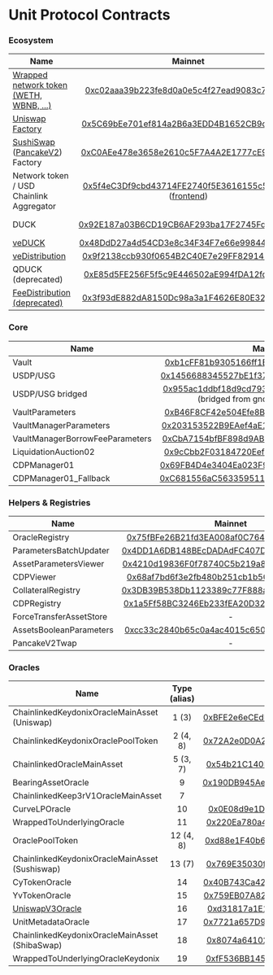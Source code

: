 # Unit Protocol Contracts

### Ecosystem

| Name          | Mainnet | Bsc | Fantom | Gnosis |
| ------------- |:-------------:|:-------------:|:-------------:|:-------------:|
| [Wrapped network token (WETH, WBNB, ...)](contracts/test-helpers/WETH.sol)      | [0xc02aaa39b223fe8d0a0e5c4f27ead9083c756cc2](https://etherscan.io/address/0xc02aaa39b223fe8d0a0e5c4f27ead9083c756cc2#code) | [0xbb4CdB9CBd36B01bD1cBaEBF2De08d9173bc095c](https://bscscan.com/address/0xbb4CdB9CBd36B01bD1cBaEBF2De08d9173bc095c#code) | [0x21be370D5312f44cB42ce377BC9b8a0cEF1A4C83](https://ftmscan.com/address/0x21be370D5312f44cB42ce377BC9b8a0cEF1A4C83) | [0xe91D153E0b41518A2Ce8Dd3D7944Fa863463a97d](https://blockscout.com/xdai/mainnet/address/0xe91D153E0b41518A2Ce8Dd3D7944Fa863463a97d) |
| [Uniswap Factory](https://github.com/Uniswap/uniswap-v2-core/blob/master/contracts/UniswapV2Factory.sol)      | [0x5C69bEe701ef814a2B6a3EDD4B1652CB9cc5aA6f](https://etherscan.io/address/0x5C69bEe701ef814a2B6a3EDD4B1652CB9cc5aA6f#code)      | - | - | - |
| [SushiSwap](https://github.com/sushiswap/sushiswap/blob/master/contracts/uniswapv2/UniswapV2Factory.sol) ([PancakeV2](https://github.com/pancakeswap/pancake-swap-core/blob/master/contracts/PancakeFactory.sol)) Factory | [0xC0AEe478e3658e2610c5F7A4A2E1777cE9e4f2Ac](https://etherscan.io/address/0xC0AEe478e3658e2610c5F7A4A2E1777cE9e4f2Ac#code)      | [0xcA143Ce32Fe78f1f7019d7d551a6402fC5350c73](https://bscscan.com/address/0xcA143Ce32Fe78f1f7019d7d551a6402fC5350c73#code)      | - | - |
| Network token / USD Chainlink Aggregator | [0x5f4eC3Df9cbd43714FE2740f5E3616155c5b8419](https://etherscan.io/address/0x5f4eC3Df9cbd43714FE2740f5E3616155c5b8419#code) ([frontend](https://data.chain.link/ethereum/mainnet/crypto-usd/eth-usd)) | [0x0567F2323251f0Aab15c8dFb1967E4e8A7D42aeE](https://bscscan.com/address/0x0567F2323251f0Aab15c8dFb1967E4e8A7D42aeE#code) ([frontend](https://data.chain.link/bsc/mainnet/crypto-usd/bnb-usd)) | [0xf4766552D15AE4d256Ad41B6cf2933482B0680dc](https://ftmscan.com/address/0xf4766552D15AE4d256Ad41B6cf2933482B0680dc) ([frontend](https://data.chain.link/fantom/mainnet/crypto-usd/ftm-usd)) | [0x678df3415fc31947da4324ec63212874be5a82f8](https://blockscout.com/xdai/mainnet/address/0x678df3415fc31947dA4324eC63212874be5a82f8) ([frontend](https://data.chain.link/xdai/mainnet/stablecoins/dai-usd)) |
| DUCK      | [0x92E187a03B6CD19CB6AF293ba17F2745Fd2357D5](https://etherscan.io/address/0x92E187a03B6CD19CB6AF293ba17F2745Fd2357D5#code)      | - | - | [0x8E7aB03cA7D17996b097D5866bFAA1e251c35c6a](https://blockscout.com/xdai/mainnet/address/0x8E7aB03cA7D17996b097D5866bFAA1e251c35c6a) (bridged from mainnet via omnibridge) |
| [veDUCK](https://github.com/unitprotocol/vested-duck)  | [0x48DdD27a4d54CD3e8c34F34F7e66e998442DBcE3](https://etherscan.io/address/0x48DdD27a4d54CD3e8c34F34F7e66e998442DBcE3#code)      | - | - | - |
| [veDistribution](https://github.com/unitprotocol/vested-duck) | [0x9f2138ccb930f0654B2C40E7e29FF8291452Eed8](https://etherscan.io/address/0x9f2138ccb930f0654B2C40E7e29FF8291452Eed8#code)      | - | - | - |
| QDUCK (deprecated) | [0xE85d5FE256F5f5c9E446502aE994fDA12fd6700a](https://etherscan.io/address/0xE85d5FE256F5f5c9E446502aE994fDA12fd6700a#code)      | - | - |
| [FeeDistribution (deprecated)](https://github.com/unitprotocol/fee-distribution)      | [0x3f93dE882dA8150Dc98a3a1F4626E80E3282df46](https://etherscan.io/address/0x3f93dE882dA8150Dc98a3a1F4626E80E3282df46#code)      | - | - | - |

### Core

| Name          | Mainnet | Bsc | Fantom | Gnosis |
| ------------- |:-------------:|:-------------:|:-------------:|:-------------:|
| Vault | [0xb1cFF81b9305166ff1EFc49A129ad2AfCd7BCf19](https://etherscan.io/address/0xb1cFF81b9305166ff1EFc49A129ad2AfCd7BCf19#code)      | [0xdacfeed000e12c356fb72ab5089e7dd80ff4dd93](https://bscscan.com/address/0xdacfeed000e12c356fb72ab5089e7dd80ff4dd93#code)      | [0xD7A9b0D75e51bfB91c843b23FB2C19aa3B8D958e](https://ftmscan.com/address/0xD7A9b0D75e51bfB91c843b23FB2C19aa3B8D958e) | [0xA21987899486F1c9C88d25e7872b351A82160cb9](https://blockscout.com/xdai/mainnet/address/0xA21987899486F1c9C88d25e7872b351A82160cb9) | 
| USDP/USG | [0x1456688345527bE1f37E9e627DA0837D6f08C925](https://etherscan.io/address/0x1456688345527bE1f37E9e627DA0837D6f08C925#code)      | [0xdacd011a71f8c9619642bf482f1d4ceb338cffcf](https://bscscan.com/address/0xdacd011a71f8c9619642bf482f1d4ceb338cffcf#code)      | [0x3129aC70c738D398d1D74c87EAB9483FD56D16f8](https://ftmscan.com/address/0x3129aC70c738D398d1D74c87EAB9483FD56D16f8) | [0x6F285B3a696FD11F9889ebBAab23a8A62C620eAA](https://blockscout.com/xdai/mainnet/address/0x6F285B3a696FD11F9889ebBAab23a8A62C620eAA) |
| USDP/USG bridged | [0x955ac1ddbf18d9cd793d0c964d24e4bb16ba3996](https://etherscan.io/address/0x955ac1ddbf18d9cd793d0c964d24e4bb16ba3996) (bridged from gnosis via omnibridge) | | | [0xFe7ed09C4956f7cdb54eC4ffCB9818Db2D7025b8](https://blockscout.com/xdai/mainnet/address/0xFe7ed09C4956f7cdb54eC4ffCB9818Db2D7025b8) (bridged from mainnet via omnibridge)|
| VaultParameters      | [0xB46F8CF42e504Efe8BEf895f848741daA55e9f1D](https://etherscan.io/address/0xB46F8CF42e504Efe8BEf895f848741daA55e9f1D#code) | [0x56c7CA666d192332F72a5842E72eED5f59F0fb48](https://bscscan.com/address/0x56c7CA666d192332F72a5842E72eED5f59F0fb48#code) | [0xa8F0b5758041158Cf0375b7AdC8AC175ff031B6C](https://ftmscan.com/address/0xa8F0b5758041158Cf0375b7AdC8AC175ff031B6C) | [0x1Be5E82dbF2aa477CbFf48e75a19B096eBcdDDb0](https://blockscout.com/xdai/mainnet/address/0x1Be5E82dbF2aa477CbFf48e75a19B096eBcdDDb0) | 
| VaultManagerParameters      | [0x203153522B9EAef4aE17c6e99851EE7b2F7D312E](https://etherscan.io/address/0x203153522B9EAef4aE17c6e99851EE7b2F7D312E#code)      | [0x99f2B13C28A4183a5d5e0fe02B1B5aeEe85FAF5A](https://bscscan.com/address/0x99f2B13C28A4183a5d5e0fe02B1B5aeEe85FAF5A#code)      | [0x1c7aEA8B6498F0854D1fCE542a27ed6a10D71d2f](https://ftmscan.com/address/0x1c7aEA8B6498F0854D1fCE542a27ed6a10D71d2f) | [0x4D72Fb860124047AF8D1FC412AA72eD810A3fE61](https://blockscout.com/xdai/mainnet/address/0x4D72Fb860124047AF8D1FC412AA72eD810A3fE61) |
| VaultManagerBorrowFeeParameters      | [0xCbA7154bfBF898d9AB0cf0e259ABAB6CcbfB4894](https://etherscan.io/address/0xCbA7154bfBF898d9AB0cf0e259ABAB6CcbfB4894#code) | - | [0xb8b807C1841d38443D9A135f0109cf27DAc78Af4](https://ftmscan.com/address/0xb8b807C1841d38443D9A135f0109cf27DAc78Af4#code) | [0x2D776eED02EF838DF24bB92DFBe001D9F3279e27](https://blockscout.com/xdai/mainnet/address/0x2D776eED02EF838DF24bB92DFBe001D9F3279e27) |
| LiquidationAuction02      | [0x9cCbb2F03184720Eef5f8fA768425AF06604Daf4](https://etherscan.io/address/0x9cCbb2F03184720Eef5f8fA768425AF06604Daf4#code)      | [0x852de08f3cD5b92dD8b3B92b321363D04EeEc39E](https://bscscan.com/address/0x852de08f3cD5b92dD8b3B92b321363D04EeEc39E#code)      | [0x1F18FAc6A422cF4a8D18369F017a100C77b49DeF](https://ftmscan.com/address/0x1F18FAc6A422cF4a8D18369F017a100C77b49DeF) | [0x3936F9E178c6Bf73c8395b39A1c185B1CD9e7012](https://blockscout.com/xdai/mainnet/address/0x3936F9E178c6Bf73c8395b39A1c185B1CD9e7012) |
| CDPManager01      | [0x69FB4D4e3404Ea023F940bbC547851681e893a91](https://etherscan.io/address/0x69FB4D4e3404Ea023F940bbC547851681e893a91#code)      | [0x1337daC01Fc21Fa21D17914f96725f7a7b73868f](https://bscscan.com/address/0x1337daC01Fc21Fa21D17914f96725f7a7b73868f#code)      | [0xD12d6082811709287AE8b6d899Ab841659075FC3](https://ftmscan.com/address/0xD12d6082811709287AE8b6d899Ab841659075FC3) | [0x3919DA25b3914b3b2c51050944052a367213Bb58](https://blockscout.com/xdai/mainnet/address/0x3919DA25b3914b3b2c51050944052a367213Bb58) |
| CDPManager01_Fallback      | [0xC681556aC563359511BA569E1DbfE8E2F1C139e6](https://etherscan.io/address/0xC681556aC563359511BA569E1DbfE8E2F1C139e6#code)      | - | - | - |

### Helpers & Registries

| Name          | Mainnet | Bsc | Fantom | Gnosis |
| ------------- |:-------------:|:-------------:|:-------------:|:-------------:|
| OracleRegistry | [0x75fBFe26B21fd3EA008af0C764949f8214150C8f](https://etherscan.io/address/0x75fBFe26B21fd3EA008af0C764949f8214150C8f#code)      | [0xbea721ACe12e881cb44Dbe9361ffEd9141CE547F](https://bscscan.com/address/0xbea721ACe12e881cb44Dbe9361ffEd9141CE547F#code)      | [0x0058aB54d4405D8084e8D71B8AB36B3091b21c7D](https://ftmscan.com/address/0x0058aB54d4405D8084e8D71B8AB36B3091b21c7D) | [0xe599e3d0a3c6A6056f7cC345e2DE782e795276cA](https://blockscout.com/xdai/mainnet/address/0xe599e3d0a3c6A6056f7cC345e2DE782e795276cA) |
| ParametersBatchUpdater | [0x4DD1A6DB148BEcDADAdFC407D23b725eDd3cfB6f](https://etherscan.io/address/0x4DD1A6DB148BEcDADAdFC407D23b725eDd3cfB6f#code)      | [0x3f03b937b986ad10dd171c393562f3fbe03abd9d](https://bscscan.com/address/0x3f03b937b986ad10dd171c393562f3fbe03abd9d#code) | [0xc440Af46DAC68fe74AA4e849Cb798329c44b0908](https://ftmscan.com/address/0xc440Af46DAC68fe74AA4e849Cb798329c44b0908) | [0x82AF601Ed666BDBa5e792eBF3a0c1d324CA3BFd7](https://blockscout.com/xdai/mainnet/address/0x82AF601Ed666BDBa5e792eBF3a0c1d324CA3BFd7) |
| AssetParametersViewer | [0x4210d19836F0f78740C5b219a805d10dF204C20d](https://etherscan.io/address/0x4210d19836F0f78740C5b219a805d10dF204C20d#code)      | [0xF57256340bE03be51B4DABf06bDa722c462Cbd0A](https://bscscan.com/address/0xF57256340bE03be51B4DABf06bDa722c462Cbd0A#code)      | [0x5196A9034955dBADE84CF2e5F53cD3747130fE37](https://ftmscan.com/address/0x5196A9034955dBADE84CF2e5F53cD3747130fE37) | [0x850D0A87D1c12c32790b5E0dB907BC5Ea6237EC5](https://blockscout.com/xdai/mainnet/address/0x850D0A87D1c12c32790b5E0dB907BC5Ea6237EC5) |
| CDPViewer | [0x68af7bd6f3e2fb480b251cb1b508bbb406e8e21d](https://etherscan.io/address/0x68af7bd6f3e2fb480b251cb1b508bbb406e8e21d#code) | - | [0xe1761578848E774Cad9Ddc21b705dDda0c5B2473](https://ftmscan.com/address/0xe1761578848E774Cad9Ddc21b705dDda0c5B2473#code) | [0xe03cd7BCC4c1F4FCcf7e692263701Fe7a1c2A377](https://blockscout.com/xdai/mainnet/address/0xe03cd7BCC4c1F4FCcf7e692263701Fe7a1c2A377) |
| CollateralRegistry      | [0x3DB39B538Db1123389c77F888a213F1A6dd22EF3](https://etherscan.io/address/0x3DB39B538Db1123389c77F888a213F1A6dd22EF3#code) | [0xA1ad3602697c15113E089C2723c15eBF3038465C](https://bscscan.com/address/0xA1ad3602697c15113E089C2723c15eBF3038465C#code)      | [0x5BEf93a96DCc2cAEC92e8610bb2f5bf5EB4D89f4](https://ftmscan.com/address/0x5BEf93a96DCc2cAEC92e8610bb2f5bf5EB4D89f4) | [0x81fDE0fD7C1F29458865726f5E7dB0de31D3B67e](https://blockscout.com/xdai/mainnet/address/0x81fDE0fD7C1F29458865726f5E7dB0de31D3B67e) |
| CDPRegistry      | [0x1a5Ff58BC3246Eb233fEA20D32b79B5F01eC650c](https://etherscan.io/address/0x1a5Ff58BC3246Eb233fEA20D32b79B5F01eC650c#code)      | [0xE8372dcef80189c0F88631507f6466b3f60E24A4](https://bscscan.com/address/0xE8372dcef80189c0F88631507f6466b3f60E24A4#code)      | [0x1442bC024a92C2F96c3c1D2E9274bC4d8119d97e](https://ftmscan.com/address/0x1442bC024a92C2F96c3c1D2E9274bC4d8119d97e) | [0xBF9ffCa46A05DEf6e5bc8EE496A3F997Fdd793f7](https://blockscout.com/xdai/mainnet/address/0xBF9ffCa46A05DEf6e5bc8EE496A3F997Fdd793f7) |
| ForceTransferAssetStore      | -| [0x7815ed0f9B00E7b34f52543779783023c7621fA1](https://bscscan.com/address/0x7815ed0f9B00E7b34f52543779783023c7621fA1#code)      | [0x828BB32Afa0Ecf70c4f65393664e4a79664d9bD3](https://ftmscan.com/address/0x828BB32Afa0Ecf70c4f65393664e4a79664d9bD3) | [0xB58ed87B6cDA4A696bbb79e667213Ac42b312F15](https://blockscout.com/xdai/mainnet/address/0xB58ed87B6cDA4A696bbb79e667213Ac42b312F15) |
| AssetsBooleanParameters | [0xcc33c2840b65c0a4ac4015c650dd20dc3eb2081d](https://etherscan.io/address/0xcc33c2840b65c0a4ac4015c650dd20dc3eb2081d#code) | - | - | - |
| PancakeV2Twap | - | [0x11b1bd923f4D0669958e16A511567f540Bc21d2e](https://bscscan.com/address/0x11b1bd923f4D0669958e16A511567f540Bc21d2e#code)      | - | - |

### Oracles

| Name          | Type (alias) | Mainnet | Bsc | Fantom | Gnosis |
| ------------- |:-------------:|:-------------:|:-------------:|:-------------:|:-------------:|
| ChainlinkedKeydonixOracleMainAsset (Uniswap)      | 1 (3) | [0xBFE2e6eCEdFB9CDf0e9dA98AB116D57DdC82D078](https://etherscan.io/address/0xBFE2e6eCEdFB9CDf0e9dA98AB116D57DdC82D078#code)    | - | - | - |
| ChainlinkedKeydonixOraclePoolToken      | 2 (4, 8) | [0x72A2e0D0A201B54DcFB668a46BE99494eFF6D2A8](https://etherscan.io/address/0x72A2e0D0A201B54DcFB668a46BE99494eFF6D2A8#code)      | - | - | - |
| ChainlinkedOracleMainAsset | 5 (3, 7) | [0x54b21C140F5463e1fDa69B934da619eAaa61f1CA](https://etherscan.io/address/0x54b21C140F5463e1fDa69B934da619eAaa61f1CA#code)      | [0x8F904b4d41630135fa020E8cE5Dd6DFD92028264](https://bscscan.com/address/0x8F904b4d41630135fa020E8cE5Dd6DFD92028264) | [0xEac49454A156AbFF249E2C1A2aEF4E4f192D8Cb9](https://ftmscan.com/address/0xEac49454A156AbFF249E2C1A2aEF4E4f192D8Cb9) | [0x0C554e6702e909B8E3ca8e2A20726fe6e3224095](https://blockscout.com/xdai/mainnet/address/0x0C554e6702e909B8E3ca8e2A20726fe6e3224095) |
| BearingAssetOracle      | 9 | [0x190DB945Ae572Ae72E367b549b78C41E211864AB](https://etherscan.io/address/0x190DB945Ae572Ae72E367b549b78C41E211864AB#code)      | - | - | - |
| ChainlinkedKeep3rV1OracleMainAsset | 7 | - | [0x7562FB711173095Bc2d8100C107e6Da639E0F4B0](https://bscscan.com/address/0x7562FB711173095Bc2d8100C107e6Da639E0F4B0#code)      | - | - |
| CurveLPOracle      | 10 | [0x0E08d9e1DC22a400EbcA25E9a8f292910fa8fe08](https://etherscan.io/address/0x0E08d9e1DC22a400EbcA25E9a8f292910fa8fe08#code)      | - | - | - |
| WrappedToUnderlyingOracle      | 11 | [0x220Ea780a484c18fd0Ab252014c58299759a1Fbd](https://etherscan.io/address/0x220Ea780a484c18fd0Ab252014c58299759a1Fbd#code)      | - | [0xf2dA959a37a05685f08CacB2733a19BB008849E1](https://ftmscan.com/address/0xf2dA959a37a05685f08CacB2733a19BB008849E1) | [0x708423ceDA4244E63D45e52F2dA1c48573e34129](https://blockscout.com/xdai/mainnet/address/0x708423ceDA4244E63D45e52F2dA1c48573e34129) |
| OraclePoolToken      | 12 (4, 8) | [0xd88e1F40b6CD9793aa10A6C3ceEA1d01C2a507f9](https://etherscan.io/address/0xd88e1F40b6CD9793aa10A6C3ceEA1d01C2a507f9#code) | - | - | - |
| ChainlinkedKeydonixOracleMainAsset (Sushiswap)      | 13 (7) | [0x769E35030f5cE160b287Bce0462d46Decf29b6DD](https://etherscan.io/address/0x769E35030f5cE160b287Bce0462d46Decf29b6DD#code)      | - | - | - |
| CyTokenOracle      | 14 | [0x40B743Ca424E3eC7b97f5AD93d2263Ae01DAE1D8](https://etherscan.io/address/0x40B743Ca424E3eC7b97f5AD93d2263Ae01DAE1D8#code)      | - | - | - |
| YvTokenOracle      | 15 | [0x759EB07A8258BcF5590E9303763803DcF264652d](https://etherscan.io/address/0x759EB07A8258BcF5590E9303763803DcF264652d#code)      | - | - | - |
| [UniswapV3Oracle](https://github.com/unitprotocol/uniswap-v3-oracle)      | 16 | [0xd31817a1E1578C4BECE02FbFb235d76f5716f18f](https://etherscan.io/address/0xd31817a1E1578C4BECE02FbFb235d76f5716f18f#code)  | - | - | - |
| UnitMetadataOracle | 17 | [0x7721a657D98d65F9126004cD8C50875ed4F11174](https://etherscan.io/address/0x7721a657d98d65f9126004cd8c50875ed4f11174#code) | - | - | - |
| ChainlinkedKeydonixOracleMainAsset (ShibaSwap) | 18 | [0x8074a64102ca15F21f197Cf3169d3950dd65F2d5](https://etherscan.io/address/0x8074a64102ca15F21f197Cf3169d3950dd65F2d5#code) | - | - | - |
| WrappedToUnderlyingOracleKeydonix | 19 | [0xfF536BB145177D3E8E9A84fFF148B0e42282BF40](https://etherscan.io/address/0xfF536BB145177D3E8E9A84fFF148B0e42282BF40#code) | - | - | - |
